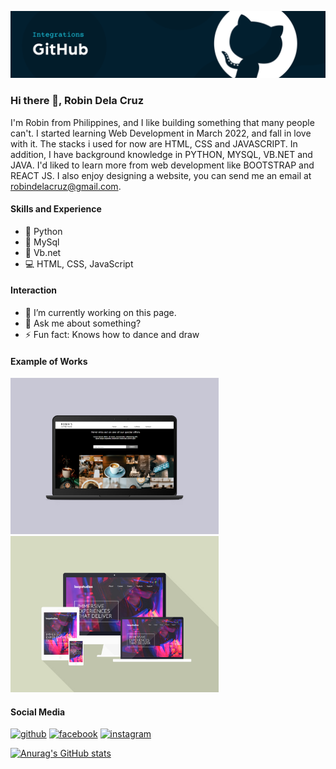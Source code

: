 ![Software Developer](https://github.com/robin-dc/robin-dc/blob/main/banner_github.png)

### Hi there 👋, Robin Dela Cruz
I'm Robin from Philippines, and I like building something that many people can't. I started learning Web Development in March 2022, and fall in love with it. The stacks i used for now are HTML, CSS and JAVASCRIPT. In addition, I have background knowledge in PYTHON, MYSQL, VB.NET and JAVA. I'd liked to learn more from web development like BOOTSTRAP and REACT JS. I also enjoy designing a website, you can send me an email at robindelacruz@gmail.com.

#### Skills and Experience
- 🐍 Python
- 🐧 MySql
- 📱 Vb.net
- 💻 HTML, CSS, JavaScript

#### Interaction
- 🔭 I’m currently working on this page. 
- 💬 Ask me about something? 
- ⚡ Fun fact: Knows how to dance and draw 

#### Example of Works
<img src='https://github.com/robin-dc/robin-dc/blob/main/coffeeshop.png' alt='loopstudios' height='250'>
<img src='https://github.com/robin-dc/robin-dc/blob/main/loopstudios.png' alt='loopstudios' height='250'>

#### Social Media
[<img src='https://cdn.jsdelivr.net/npm/simple-icons@3.0.1/icons/github.svg   ' alt='github' height='40'>](https://github.com/https://github.com/robin-dc)  [<img src='https://cdn.jsdelivr.net/npm/simple-icons@3.0.1/icons/facebook.svg   ' alt='facebook' height='40'>](https://www.facebook.com/https://www.facebook.com/robin.delacruz.353803/)  [<img src='https://cdn.jsdelivr.net/npm/simple-icons@3.0.1/icons/instagram.svg   ' alt='instagram' height='40'>](https://www.instagram.com/twitter.com/rrraw_wrrr/)  



[![Anurag's GitHub stats](https://github-readme-stats.vercel.app/api?username=robin-dc)](https://github.com/anuraghazra/github-readme-stats)
